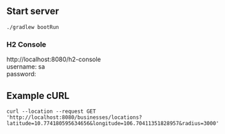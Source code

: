 ## Start server

```shell
./gradlew bootRun
```

### H2 Console

http://localhost:8080/h2-console
<br/>
username: sa
<br/>
password: <empty>

## Example cURL

```shell
curl --location --request GET 'http://localhost:8080/businesses/locations?latitude=10.774180595634656&longitude=106.70411351828957&radius=3000'
```
